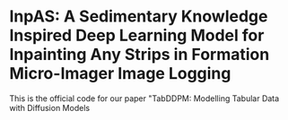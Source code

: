 # InpAS: A Sedimentary Knowledge Inspired Deep Learning Model for Inpainting Any Strips in Formation Micro-Imager Image Logging

This is the official code for our paper "TabDDPM: Modelling Tabular Data with Diffusion Models
